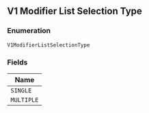 ## V1 Modifier List Selection Type

### Enumeration

`V1ModifierListSelectionType`

### Fields

| Name |
|  --- |
| `SINGLE` |
| `MULTIPLE` |

